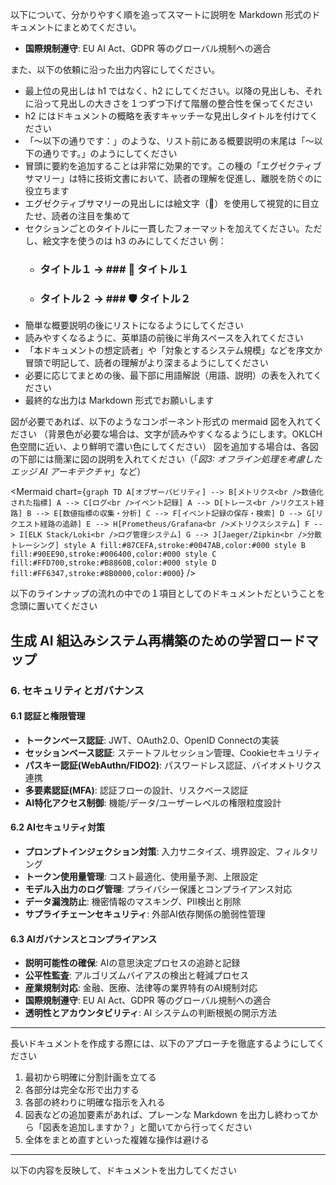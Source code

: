 以下について、分かりやすく順を追ってスマートに説明を Markdown 形式のドキュメントにまとめてください。

- **国際規制遵守**: EU AI Act、GDPR 等のグローバル規制への適合

また、以下の依頼に沿った出力内容にしてください。
- 最上位の見出しは h1 ではなく、h2 にしてください。以降の見出しも、それに沿って見出しの大きさを１つずつ下げて階層の整合性を保ってください
- h2 にはドキュメントの概略を表すキャッチーな見出しタイトルを付けてください
- 「～以下の通りです：」のような、リスト前にある概要説明の末尾は「～以下の通りです。」のようにしてください
- 冒頭に要約を追加することは非常に効果的です。この種の「エグゼクティブサマリー」は特に技術文書において、読者の理解を促進し、離脱を防ぐのに役立ちます
- エグゼクティブサマリーの見出しには絵文字（🔑）を使用して視覚的に目立たせ、読者の注目を集めて
- セクションごとのタイトルに一貫したフォーマットを加えてください。ただし、絵文字を使うのは h3 のみにしてください
 例：
   * ### タイトル１ → ### 🔧 タイトル１
   * ### タイトル２ → ### 🛡️ タイトル２
- 簡単な概要説明の後にリストになるようにしてください
- 読みやすくなるように、英単語の前後に半角スペースを入れてください
- 「本ドキュメントの想定読者」や「対象とするシステム規模」などを序文か冒頭で明記して、読者の理解がより深まるようにしてください
- 必要に応じてまとめの後、最下部に用語解説（用語、説明）の表を入れてください
- 最終的な出力は Markdown 形式でお願いします

図が必要であれば、以下のようなコンポーネント形式の mermaid 図を入れてください
（背景色が必要な場合は、文字が読みやすくなるようにします。OKLCH色空間に近い、より鮮明で濃い色にしてください）
図を追加する場合は、各図の下部には簡潔に図の説明を入れてください（「*図3: オフライン処理を考慮したエッジ AI アーキテクチャ*」など）

<Mermaid chart={`
graph TD
    A[オブザーバビリティ] --> B[メトリクス<br />数値化された指標]
    A --> C[ログ<br />イベント記録]
    A --> D[トレース<br />リクエスト経路]
    B --> E[数値指標の収集・分析]
    C --> F[イベント記録の保存・検索]
    D --> G[リクエスト経路の追跡]
    E --> H[Prometheus/Grafana<br />メトリクスシステム]
    F --> I[ELK Stack/Loki<br />ログ管理システム]
    G --> J[Jaeger/Zipkin<br />分散トレーシング]
    style A fill:#87CEFA,stroke:#0047AB,color:#000
    style B fill:#90EE90,stroke:#006400,color:#000
    style C fill:#FFD700,stroke:#B8860B,color:#000
    style D fill:#FF6347,stroke:#8B0000,color:#000
`} />

以下のラインナップの流れの中での１項目としてのドキュメントだということを念頭に置いてください

## 生成 AI 組込みシステム再構築のための学習ロードマップ

### 6. セキュリティとガバナンス

#### 6.1 認証と権限管理

- **トークンベース認証**: JWT、OAuth2.0、OpenID Connectの実装
- **セッションベース認証**: ステートフルセッション管理、Cookieセキュリティ
- **パスキー認証(WebAuthn/FIDO2)**: パスワードレス認証、バイオメトリクス連携
- **多要素認証(MFA)**: 認証フローの設計、リスクベース認証
- **AI特化アクセス制御**: 機能/データ/ユーザーレベルの権限粒度設計

#### 6.2 AIセキュリティ対策

- **プロンプトインジェクション対策**: 入力サニタイズ、境界設定、フィルタリング
- **トークン使用量管理**: コスト最適化、使用量予測、上限設定
- **モデル入出力のログ管理**: プライバシー保護とコンプライアンス対応
- **データ漏洩防止**: 機密情報のマスキング、PII検出と削除
- **サプライチェーンセキュリティ**: 外部AI依存関係の脆弱性管理

#### 6.3 AIガバナンスとコンプライアンス

- **説明可能性の確保**: AIの意思決定プロセスの追跡と記録
- **公平性監査**: アルゴリズムバイアスの検出と軽減プロセス
- **産業規制対応**: 金融、医療、法律等の業界特有のAI規制対応
- **国際規制遵守**: EU AI Act、GDPR 等のグローバル規制への適合
- **透明性とアカウンタビリティ**: AI システムの判断根拠の開示方法
---

長いドキュメントを作成する際には、以下のアプローチを徹底するようにしてください

1. 最初から明確に分割計画を立てる
2. 各部分は完全な形で出力する
3. 各部の終わりに明確な指示を入れる
4. 図表などの追加要素があれば、プレーンな Markdown を出力し終わってから「図表を追加しますか？」と聞いてから行ってください
5. 全体をまとめ直すといった複雑な操作は避ける

---

以下の内容を反映して、ドキュメントを出力してください

